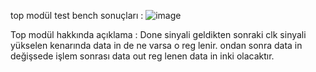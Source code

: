 top modül test bench sonuçları :
![image](https://github.com/user-attachments/assets/8e413d7f-7e6e-4d52-9758-c86c54042de2)

Top modül hakkında açıklama :
Done sinyali geldikten sonraki clk sinyali yükselen kenarında data in de ne varsa o reg lenir. ondan sonra data in değişsede işlem sonrası data out reg lenen data in inki olacaktır.
